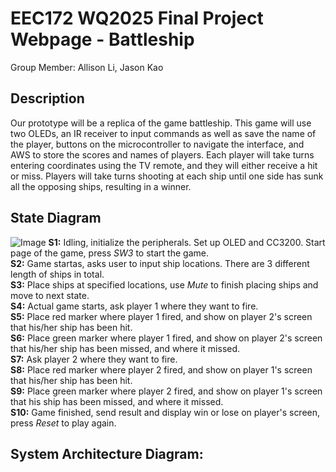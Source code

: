 # EEC172 WQ2025 Final Project Webpage - Battleship
 Group Member: Allison Li, Jason Kao
## Description
Our prototype will be a replica of the game battleship. This game will use two OLEDs, an IR receiver to input commands as well as save the name of the player, buttons on the microcontroller to navigate the interface, and AWS to store the scores and names of players.
Each player will take turns entering coordinates using the TV remote, and they will either receive a hit or miss. Players will take turns shooting at each ship until one side has sunk all the opposing ships, resulting in a winner.
## State Diagram
![Image](https://github.com/user-attachments/assets/622042eb-228b-4c15-b635-95226725edf4)
**S1:** Idling, initialize the peripherals. Set up OLED and CC3200. Start page of the game, press *SW3* to start the game. <br />
**S2:** Game startas, asks user to input ship locations. There are 3 different length of ships in total. <br />
**S3:** Place ships at specified locations, use *Mute* to finish placing ships and move to next state.<br />
**S4:** Actual game starts, ask player 1 where they want to fire.<br />
**S5:** Place red marker where player 1 fired, and show on player 2's screen that his/her ship has been hit.<br />
**S6:** Place green marker where player 1 fired, and show on player 2's screen that his/her ship has been missed, and where it missed.<br />
**S7:** Ask player 2 where they want to fire.<br />
**S8:** Place red marker where player 2 fired, and show on player 1's screen that his/her ship has been hit.<br />
**S9:** Place green marker where player 2 fired, and show on player 1's screen that his ship has been missed, and where it missed.<br />
**S10:** Game finished, send result and display win or lose on player's screen, press *Reset* to play again. <br />
## System Architecture Diagram:
